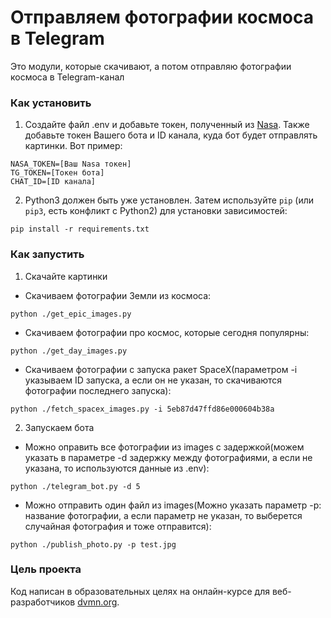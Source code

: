 # Отправляем фотографии космоса в Telegram
Это модули, которые скачивают, а потом отправляю фотографии космоса в Telegram-канал

### Как установить
1. Создайте файл .env и добавьте токен, полученный из [Nasa](https://www.nasa.gov/). Также добавьте токен Вашего бота и ID канала, куда бот будет отправлять картинки. Вот пример:
```
NASA_TOKEN=[Ваш Nasa токен]
TG_TOKEN=[Токен бота]
CHAT_ID=[ID канала]
```

2. Python3 должен быть уже установлен.
Затем используйте `pip` (или `pip3`, есть конфликт с Python2) для установки зависимостей:
```
pip install -r requirements.txt
```


### Как запустить
1. Скачайте картинки
* Скачиваем фотографии Земли из космоса:
```
python ./get_epic_images.py 
```
* Скачиваем фотографии про космос, которые сегодня популярны:
```
python ./get_day_images.py
```
* Скачиваем фотографии с запуска ракет SpaceX(параметром -i указываем ID запуска, а если он не указан, то скачиваются фотографии последнего запуска):
```
python ./fetch_spacex_images.py -i 5eb87d47ffd86e000604b38a
```

2. Запускаем бота
* Можно оправить все фотографии из images с задержкой(можем указать в параметре -d задержку между фотографиями, а если не указана, то используются данные из .env):
```
python ./telegram_bot.py -d 5
```
* Можно отправить один файл из images(Можно указать параметр -p: название фотографии, а если параметр не указан, то выберется случайная фотография и тоже отправится):
```
python ./publish_photo.py -p test.jpg
```
### Цель проекта
Код написан в образовательных целях на онлайн-курсе для веб-разработчиков [dvmn.org](https://dvmn.org/).
